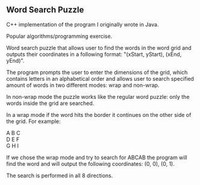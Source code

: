 
Word Search Puzzle
------------------

C++ implementation of the program I originally wrote in Java.

Popular algorithms/programming exercise.

Word search puzzle that allows user to find the words in the word grid and outputs their coordinates in a following format: "(xStart, yStart), (xEnd, yEnd)".

The program prompts the user to enter the dimensions of the grid, which contains letters in an alphabetical order and allows user to search specified amount of words in two different modes: wrap and non-wrap. 

In non-wrap mode the puzzle works like the regular word puzzle: only the words inside the grid are searched.

In a wrap mode if the word hits the border it continues on the other side of the grid. For example:

A B C         
D E F          
G H I          

If we chose the wrap mode and try to search for ABCAB the program will find the word and will output the following coordinates: (0, 0), (0, 1). 

The search is performed in all 8 directions.